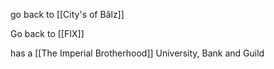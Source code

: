 go back to [[City's of Bâlz]]

Go back to [[FIX]]

has a  [[The Imperial Brotherhood]] University, Bank and Guild 